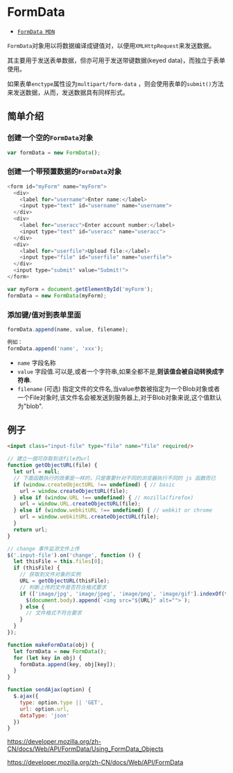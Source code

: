 # FormData

- [`FormData MDN`](https://developer.mozilla.org/zh-CN/docs/Web/API/FormData/Using_FormData_Objects)

`FormData`对象用以将数据编译成键值对，以便用`XMLHttpRequest`来发送数据。

其主要用于发送表单数据，但亦可用于发送带键数据(keyed data)，而独立于表单使用。

如果表单`enctype`属性设为`multipart/form-data` ，则会使用表单的`submit()`方法来发送数据，从而，发送数据具有同样形式。

## 简单介绍

### 创建一个空的`FormData`对象

```js
var formData = new FormData();
```

### 创建一个带预置数据的`FormData`对象

```js
<form id="myForm" name="myForm">
  <div>
    <label for="username">Enter name:</label>
    <input type="text" id="username" name="username">
  </div>
  <div>
    <label for="useracc">Enter account number:</label>
    <input type="text" id="useracc" name="useracc">
  </div>
  <div>
    <label for="userfile">Upload file:</label>
    <input type="file" id="userfile" name="userfile">
  </div>
  <input type="submit" value="Submit!">
</form>

var myForm = document.getElementById('myForm');
formData = new FormData(myForm);
```

### 添加键/值对到表单里面

```js
formData.append(name, value, filename);

例如：
formData.append('name', 'xxx');
```

- `name` 字段名称
- `value` 字段值.可以是,或者一个字符串,如果全都不是,**则该值会被自动转换成字符串**.
- `filename` (可选) 指定文件的文件名,当value参数被指定为一个Blob对象或者一个File对象时,该文件名会被发送到服务器上,对于Blob对象来说,这个值默认为"blob".

## 例子

```html
<input class="input-file" type="file" name="file" required/>
```

```js
// 建立一個可存取到该file的url
function getObjectURL(file) {
  let url = null;
  // 下面函数执行的效果是一样的，只是需要针对不同的浏览器执行不同的 js 函数而已
  if (window.createObjectURL !== undefined) { // basic
    url = window.createObjectURL(file);
  } else if (window.URL !== undefined) { // mozilla(firefox)
    url = window.URL.createObjectURL(file);
  } else if (window.webkitURL !== undefined) { // webkit or chrome
    url = window.webkitURL.createObjectURL(file);
  }
  return url;
}

// change 事件监测文件上传
$('.input-file').on('change', function () {
  let thisFile = this.files[0];
  if (thisFile) {
    // 获取到文件对象的实例
    URL = getObjectURL(thisFile);
    // 判断上传的文件是否符合格式要求
    if (['image/jpg', 'image/jpeg', 'image/png', 'image/gif'].indexOf(thisFile.type) >= 0) {
      $(document.body).append(`<img src="${URL}" alt="">`);
    } else {
      // 文件格式不符合要求
    }
  }
});

function makeFormData(obj) {
  let formData = new FormData();
  for (let key in obj) {
    formData.append(key, obj[key]);
  }
}

function sendAjax(option) {
  $.ajax({
    type: option.type || 'GET',
    url: option.url,
    dataType: 'json'
  })
}
```

https://developer.mozilla.org/zh-CN/docs/Web/API/FormData/Using_FormData_Objects

https://developer.mozilla.org/zh-CN/docs/Web/API/FormData